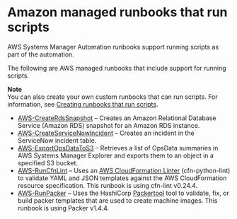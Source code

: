 # Amazon managed runbooks that run scripts<a name="runbook-scripts"></a>

AWS Systems Manager Automation runbooks support running scripts as part of the automation\. 

The following are AWS managed runbooks that include support for running scripts\.

**Note**  
You can also create your own custom runbooks that can run scripts\. For information, see [Creating runbooks that run scripts](automation-document-script.md)\.
+ [AWS\-CreateRdsSnapshot](automation-aws-createrdssnapshot.md) – Creates an Amazon Relational Database Service \(Amazon RDS\) snapshot for an Amazon RDS instance\. 
+ [ AWS\-CreateServiceNowIncident](automation-aws-createservicenowincident.md) – Creates an incident in the ServiceNow incident table\.
+ [AWS\-ExportOpsDataToS3](automation-aws-exportopsdatatos3.md) – Retrieves a list of OpsData summaries in AWS Systems Manager Explorer and exports them to an object in a specified S3 bucket\. 
+ [AWS\-RunCfnLint](automation-aws-runcfnlint.md) – Uses an [AWS CloudFormation Linter](https://github.com/aws-cloudformation/cfn-python-lint) \(cfn\-python\-lint\) to validate YAML and JSON templates against the AWS CloudFormation resource specification\. This runbook is using cfn\-lint v0\.24\.4\. 
+ [AWS\-RunPacker](automation-aws-runpacker.md) – Uses the HashiCorp [Packertool](https://www.packer.io/) tool to validate, fix, or build packer templates that are used to create machine images\. This runbook is using Packer v1\.4\.4\. 
